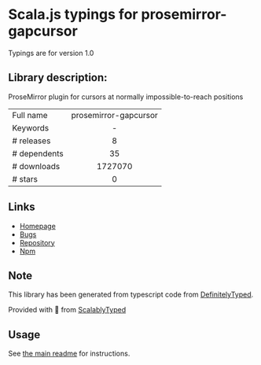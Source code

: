 
# Scala.js typings for prosemirror-gapcursor

Typings are for version 1.0

## Library description:
ProseMirror plugin for cursors at normally impossible-to-reach positions

|                    |                 |
| ------------------ | :-------------: |
| Full name          | prosemirror-gapcursor |
| Keywords           | - |
| # releases         | 8 |
| # dependents       | 35 |
| # downloads        | 1727070 |
| # stars            | 0 |

## Links
- [Homepage](https://github.com/prosemirror/prosemirror-gapcursor#readme)
- [Bugs](https://github.com/prosemirror/prosemirror-gapcursor/issues)
- [Repository](https://github.com/prosemirror/prosemirror-gapcursor)
- [Npm](https://www.npmjs.com/package/prosemirror-gapcursor)
    


## Note
This library has been generated from typescript code from [DefinitelyTyped](https://definitelytyped.org).

Provided with :purple_heart: from [ScalablyTyped](https://github.com/oyvindberg/ScalablyTyped)

## Usage
See [the main readme](../../readme.md) for instructions.


